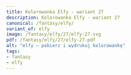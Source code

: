 ```yaml
---
title: Kolorowanka Elfy - wariant 27
description: Kolorowanka Elfy - wariant 27
canonical: /fantasy/elfy/
variant_of: elfy
image: /fantasy/elfy/27/elfy-27.svg
pdf: /fantasy/elfy/27/elfy-27.pdf
alt: "elfy – pobierz i wydrukuj kolorowankę"
tags:
- fantasy
- elfy
---
```

